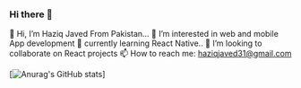 ### Hi there 👋
👋 Hi, I’m Haziq Javed From Pakistan...
👀 I’m interested in web and mobile App development
🌱 currently learning React Native..
💞️ I’m looking to collaborate on React projects
📫 How to reach me: haziqjaved31@gmail.com

[![Anurag's GitHub stats](https://github-readme-stats.vercel.app/api?username=haziqjaved)]
